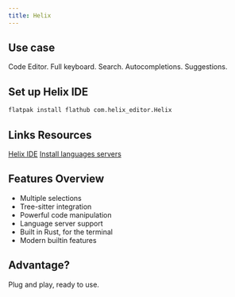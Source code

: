 ```yaml
---
title: Helix
---
```

## Use case
Code Editor. Full keyboard. Search. Autocompletions. Suggestions.

## Set up Helix IDE

````bash
flatpak install flathub com.helix_editor.Helix
````

## Links Resources
[Helix IDE](https://helix-editor.com/)
[Install languages servers](https://github.com/helix-editor/helix/wiki/Language-Server-Configurations#rust)

## Features Overview
* Multiple selections
* Tree-sitter integration
* Powerful code manipulation
* Language server support
* Built in Rust, for the terminal
* Modern builtin features

## Advantage?
Plug and play, ready to use.
